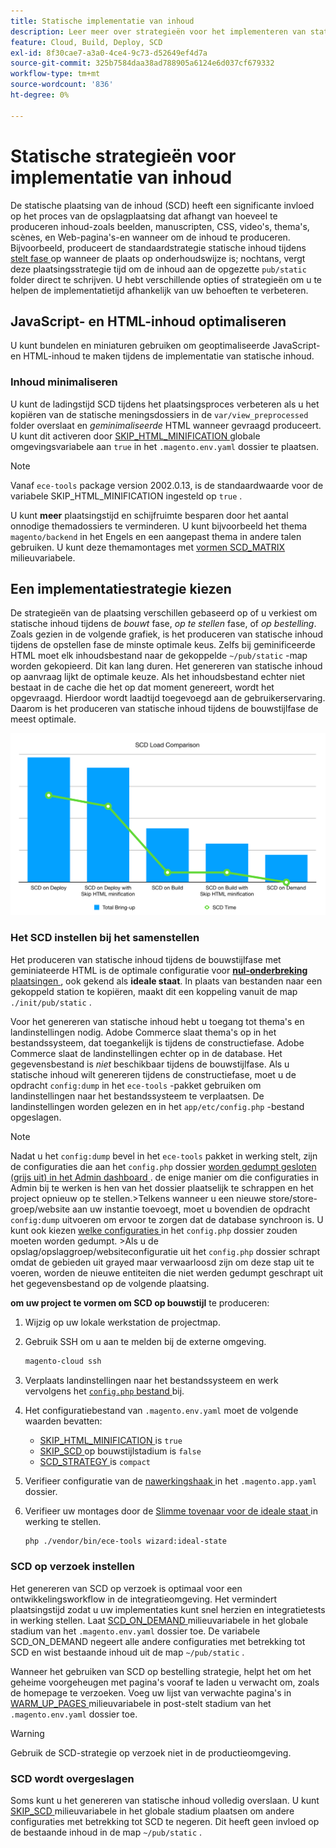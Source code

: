 ```yaml
---
title: Statische implementatie van inhoud
description: Leer meer over strategieën voor het implementeren van statische inhoud, zoals afbeeldingen, scripts en CSS, op Adobe Commerce op cloud-infrastructuurprojecten.
feature: Cloud, Build, Deploy, SCD
exl-id: 8f30cae7-a3a0-4ce4-9c73-d52649ef4d7a
source-git-commit: 325b7584daa38ad788905a6124e6d037cf679332
workflow-type: tm+mt
source-wordcount: '836'
ht-degree: 0%

---
```


# Statische strategieën voor implementatie van inhoud

De statische plaatsing van de inhoud (SCD) heeft een significante invloed op het proces van de opslagplaatsing dat afhangt van hoeveel te produceren inhoud-zoals beelden, manuscripten, CSS, video&#39;s, thema&#39;s, scènes, en Web-pagina&#39;s-en wanneer om de inhoud te produceren. Bijvoorbeeld, produceert de standaardstrategie statische inhoud tijdens [ stelt fase ](process.md#deploy-phase-deploy-phase) op wanneer de plaats op onderhoudswijze is; nochtans, vergt deze plaatsingsstrategie tijd om de inhoud aan de opgezette `pub/static` folder direct te schrijven. U hebt verschillende opties of strategieën om u te helpen de implementatietijd afhankelijk van uw behoeften te verbeteren.

## JavaScript- en HTML-inhoud optimaliseren

U kunt bundelen en miniaturen gebruiken om geoptimaliseerde JavaScript- en HTML-inhoud te maken tijdens de implementatie van statische inhoud.

### Inhoud minimaliseren

U kunt de ladingstijd SCD tijdens het plaatsingsproces verbeteren als u het kopiëren van de statische meningsdossiers in de `var/view_preprocessed` folder overslaat en _geminimaliseerde_ HTML wanneer gevraagd produceert. U kunt dit activeren door [ SKIP_HTML_MINIFICATION ](../environment/variables-global.md#skiphtmlminification) globale omgevingsvariabele aan `true` in het `.magento.env.yaml` dossier te plaatsen.

>[!NOTE]
>
>Vanaf `ece-tools` package version 2002.0.13, is de standaardwaarde voor de variabele SKIP_HTML_MINIFICATION ingesteld op `true` .

U kunt **meer** plaatsingstijd en schijfruimte besparen door het aantal onnodige themadossiers te verminderen. U kunt bijvoorbeeld het thema `magento/backend` in het Engels en een aangepast thema in andere talen gebruiken. U kunt deze themamontages met [ vormen SCD_MATRIX ](../environment/variables-deploy.md#scdmatrix) milieuvariabele.

## Een implementatiestrategie kiezen

De strategieën van de plaatsing verschillen gebaseerd op of u verkiest om statische inhoud tijdens de _bouwt_ fase, _op te stellen_ fase, of _op bestelling_. Zoals gezien in de volgende grafiek, is het produceren van statische inhoud tijdens de opstellen fase de minste optimale keus. Zelfs bij geminificeerde HTML moet elk inhoudsbestand naar de gekoppelde `~/pub/static` -map worden gekopieerd. Dit kan lang duren. Het genereren van statische inhoud op aanvraag lijkt de optimale keuze. Als het inhoudsbestand echter niet bestaat in de cache die het op dat moment genereert, wordt het opgevraagd. Hierdoor wordt laadtijd toegevoegd aan de gebruikerservaring. Daarom is het produceren van statische inhoud tijdens de bouwstijlfase de meest optimale.

![ SCD Vergelijking van de Lading ](../../assets/scd-load-times.png)

### Het SCD instellen bij het samenstellen

Het produceren van statische inhoud tijdens de bouwstijlfase met geminiateerde HTML is de optimale configuratie voor [**nul-onderbreking** plaatsingen ](reduce-downtime.md), ook gekend als **ideale staat**. In plaats van bestanden naar een gekoppeld station te kopiëren, maakt dit een koppeling vanuit de map `./init/pub/static` .

Voor het genereren van statische inhoud hebt u toegang tot thema&#39;s en landinstellingen nodig. Adobe Commerce slaat thema&#39;s op in het bestandssysteem, dat toegankelijk is tijdens de constructiefase. Adobe Commerce slaat de landinstellingen echter op in de database. Het gegevensbestand is _niet_ beschikbaar tijdens de bouwstijlfase. Als u statische inhoud wilt genereren tijdens de constructiefase, moet u de opdracht `config:dump` in het `ece-tools` -pakket gebruiken om landinstellingen naar het bestandssysteem te verplaatsen. De landinstellingen worden gelezen en in het `app/etc/config.php` -bestand opgeslagen.

>[!NOTE]
>Nadat u het `config:dump` bevel in het `ece-tools` pakket in werking stelt, zijn de configuraties die aan het `config.php` dossier [ worden gedumpt gesloten (grijs uit) in het Admin dashboard ](https://experienceleague.adobe.com/nl/docs/commerce-knowledge-base/kb/troubleshooting/miscellaneous/locked-fields-in-magento-admin). de enige manier om die configuraties in Admin bij te werken is hen van het dossier plaatselijk te schrappen en het project opnieuw op te stellen.
>&#x200B;>Telkens wanneer u een nieuwe store/store-groep/website aan uw instantie toevoegt, moet u bovendien de opdracht `config:dump` uitvoeren om ervoor te zorgen dat de database synchroon is. U kunt ook kiezen [ welke configuraties ](https://experienceleague.adobe.com/nl/docs/commerce-operations/configuration-guide/cli/configuration-management/export-configuration?lang=en) in het `config.php` dossier zouden moeten worden gedumpt.
>&#x200B;>Als u de opslag/opslaggroep/websiteconfiguratie uit het `config.php` dossier schrapt omdat de gebieden uit grayed maar verwaarloosd zijn om deze stap uit te voeren, worden de nieuwe entiteiten die niet werden gedumpt geschrapt uit het gegevensbestand op de volgende plaatsing.

**om uw project te vormen om SCD op bouwstijl** te produceren:

1. Wijzig op uw lokale werkstation de projectmap.
1. Gebruik SSH om u aan te melden bij de externe omgeving.

   ```bash
   magento-cloud ssh
   ```

1. Verplaats landinstellingen naar het bestandssysteem en werk vervolgens het [`config.php` bestand ](../development/commerce-version.md#create-a-configphp-file) bij.

1. Het configuratiebestand van `.magento.env.yaml` moet de volgende waarden bevatten:

   - [ SKIP_HTML_MINIFICATION ](../environment/variables-global.md#skip_html_minification) is `true`
   - [ SKIP_SCD ](../environment/variables-build.md#skip_scd) op bouwstijlstadium is `false`
   - [ SCD_STRATEGY ](../environment/variables-build.md#scd_strategy) is `compact`

1. Verifieer configuratie van de [ nawerkingshaak ](../application/hooks-property.md) in het `.magento.app.yaml` dossier.

1. Verifieer uw montages door de [ Slimme tovenaar voor de ideale staat ](smart-wizards.md) in werking te stellen.

   ```bash
   php ./vendor/bin/ece-tools wizard:ideal-state
   ```

### SCD op verzoek instellen

Het genereren van SCD op verzoek is optimaal voor een ontwikkelingsworkflow in de integratieomgeving. Het vermindert plaatsingstijd zodat u uw implementaties kunt snel herzien en integratietests in werking stellen. Laat [ SCD_ON_DEMAND ](../environment/variables-global.md#scdondemand) milieuvariabele in het globale stadium van het `.magento.env.yaml` dossier toe. De variabele SCD_ON_DEMAND negeert alle andere configuraties met betrekking tot SCD en wist bestaande inhoud uit de map `~/pub/static` .

Wanneer het gebruiken van SCD op bestelling strategie, helpt het om het geheime voorgeheugen met pagina&#39;s vooraf te laden u verwacht om, zoals de homepage te verzoeken. Voeg uw lijst van verwachte pagina&#39;s in [ WARM_UP_PAGES ](../environment/variables-post-deploy.md#warmuppages) milieuvariabele in post-stelt stadium van het `.magento.env.yaml` dossier toe.

>[!WARNING]
>
>Gebruik de SCD-strategie op verzoek niet in de productieomgeving.

### SCD wordt overgeslagen

Soms kunt u het genereren van statische inhoud volledig overslaan. U kunt [ SKIP_SCD ](../environment/variables-build.md#skipscd) milieuvariabele in het globale stadium plaatsen om andere configuraties met betrekking tot SCD te negeren. Dit heeft geen invloed op de bestaande inhoud in de map `~/pub/static` .
